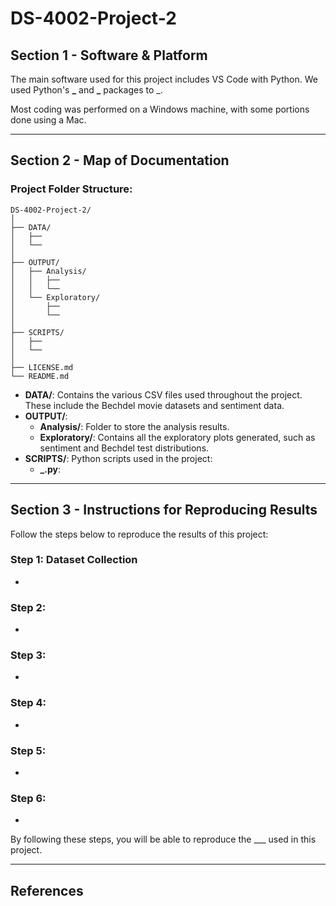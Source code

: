 # DS-4002-Project-2

## Section 1 - Software & Platform

The main software used for this project includes VS Code with Python. We used Python's **_** and **_** packages to _. 

Most coding was performed on a Windows machine, with some portions done using a Mac.

---

## Section 2 - Map of Documentation

### Project Folder Structure:

```
DS-4002-Project-2/
│
├── DATA/
│   ├── 
│   └── 
│
├── OUTPUT/
│   ├── Analysis/
│   │   ├── 
│   │   └── 
│   └── Exploratory/
│       ├── 
│       └── 
│
├── SCRIPTS/
│   ├── 
│   └── 
│
├── LICENSE.md
└── README.md
```

- **DATA/**: Contains the various CSV files used throughout the project. These include the Bechdel movie datasets and sentiment data.
- **OUTPUT/**:
  - **Analysis/**: Folder to store the analysis results.
  - **Exploratory/**: Contains all the exploratory plots generated, such as sentiment and Bechdel test distributions.
- **SCRIPTS/**: Python scripts used in the project:
  - **_.py**: 
---

## Section 3 - Instructions for Reproducing Results

Follow the steps below to reproduce the results of this project:

### Step 1: Dataset Collection
- 

### Step 2: 
- 

### Step 3: 
- 

### Step 4: 
- 

### Step 5: 
- 

### Step 6: 
- 

By following these steps, you will be able to reproduce the ___ used in this project.

---

## References 
